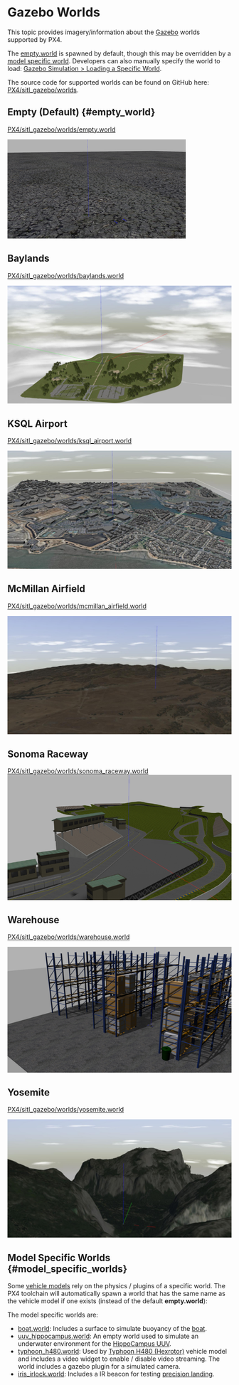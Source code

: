 # Gazebo Worlds

This topic provides imagery/information about the [Gazebo](../simulation/gazebo.md) worlds supported by PX4.

The [empty.world](#empty_world) is spawned by default, though this may be overridden by a [model specific world](#model_specific_worlds). Developers can also manually specify the world to load: [Gazebo Simulation > Loading a Specific World](../simulation/gazebo.md#set_world).

The source code for supported worlds can be found on GitHub here: [PX4/sitl_gazebo/worlds](https://github.com/PX4/sitl_gazebo/tree/master/worlds).

## Empty (Default) {#empty_world}

[PX4/sitl_gazebo/worlds/empty.world](https://github.com/PX4/sitl_gazebo/blob/master/worlds/empty.world)

![empty](../../assets/simulation/gazebo/worlds/empty.png)

## Baylands

[PX4/sitl_gazebo/worlds/baylands.world](https://github.com/PX4/sitl_gazebo/blob/master/worlds/baylands.world)

![Baylands World](../../assets/simulation/gazebo/worlds/baylands.jpg)

## KSQL Airport

[PX4/sitl_gazebo/worlds/ksql_airport.world](https://github.com/PX4/sitl_gazebo/blob/master/worlds/ksql_airport.world)

![KSQL Airport World](../../assets/simulation/gazebo/worlds/ksql_airport.jpg)

## McMillan Airfield

[PX4/sitl_gazebo/worlds/mcmillan_airfield.world](https://github.com/PX4/sitl_gazebo/blob/master/worlds/mcmillan_airfield.world)

![McMillan Airfield World](../../assets/simulation/gazebo/worlds/mcmillan_airfield.jpg)

## Sonoma Raceway

[PX4/sitl_gazebo/worlds/sonoma_raceway.world](https://github.com/PX4/sitl_gazebo/blob/master/worlds/sonoma_raceway.world) ![Sonoma_Raceway](../../assets/simulation/gazebo/worlds/sonoma_raceway.png)

## Warehouse

[PX4/sitl_gazebo/worlds/warehouse.world](https://github.com/PX4/sitl_gazebo/blob/master/worlds/warehouse.world)

![Warehouse](../../assets/simulation/gazebo/worlds/warehouse.png)

## Yosemite

[PX4/sitl_gazebo/worlds/yosemite.world](https://github.com/PX4/sitl_gazebo/blob/master/worlds/yosemite.world)

![Yosemite](../../assets/simulation/gazebo/worlds/yosemite.jpg)

## Model Specific Worlds {#model_specific_worlds}

Some [vehicle models](../simulation/gazebo_vehicles.md) rely on the physics / plugins of a specific world. The PX4 toolchain will automatically spawn a world that has the same name as the vehicle model if one exists (instead of the default **empty.world**):

The model specific worlds are:
- [boat.world](https://github.com/PX4/sitl_gazebo/blob/master/worlds/boat.world): Includes a surface to simulate buoyancy of the [boat](../simulation/gazebo_vehicles.md#usv).
- [uuv_hippocampus.world](https://github.com/PX4/sitl_gazebo/blob/master/worlds/uuv_hippocampus.world): An empty world used to simulate an underwater environment for the [HippoCampus UUV](../simulation/gazebo_vehicles.md#uuv).
- [typhoon_h480.world](https://github.com/PX4/sitl_gazebo/blob/master/worlds/typhoon_h480.world): Used by [Typhoon H480 (Hexrotor)](../simulation/gazebo_vehicles.md#typhoon_h480) vehicle model and includes a video widget to enable / disable video streaming. The world includes a gazebo plugin for a simulated camera.
- [iris_irlock.world](https://github.com/PX4/sitl_gazebo/blob/master/worlds/iris_irlock.world): Includes a IR beacon for testing [precision landing](https://docs.px4.io/master/en/advanced_features/precland.html).
